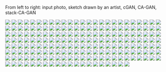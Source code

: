 From left to right: input photo, sketch drawn by an artist, cGAN, CA-GAN, stack-CA-GAN

<img src='CUFS_338/144.jpg' aligh=center>

<img src='CUFS_338/145.jpg' aligh=center>

<img src='CUFS_338/146.jpg' aligh=center>

<img src='CUFS_338/147.jpg' aligh=center>

<img src='CUFS_338/148.jpg' aligh=center>

<img src='CUFS_338/149.jpg' aligh=center>

<img src='CUFS_338/150.jpg' aligh=center>

<img src='CUFS_338/151.jpg' aligh=center>

<img src='CUFS_338/152.jpg' aligh=center>

<img src='CUFS_338/153.jpg' aligh=center>

<img src='CUFS_338/154.jpg' aligh=center>

<img src='CUFS_338/155.jpg' aligh=center>

<img src='CUFS_338/156.jpg' aligh=center>

<img src='CUFS_338/157.jpg' aligh=center>

<img src='CUFS_338/158.jpg' aligh=center>

<img src='CUFS_338/159.jpg' aligh=center>

<img src='CUFS_338/160.jpg' aligh=center>

<img src='CUFS_338/161.jpg' aligh=center>

<img src='CUFS_338/162.jpg' aligh=center>

<img src='CUFS_338/163.jpg' aligh=center>

<img src='CUFS_338/164.jpg' aligh=center>

<img src='CUFS_338/165.jpg' aligh=center>

<img src='CUFS_338/166.jpg' aligh=center>

<img src='CUFS_338/167.jpg' aligh=center>

<img src='CUFS_338/168.jpg' aligh=center>

<img src='CUFS_338/169.jpg' aligh=center>

<img src='CUFS_338/170.jpg' aligh=center>

<img src='CUFS_338/171.jpg' aligh=center>

<img src='CUFS_338/172.jpg' aligh=center>

<img src='CUFS_338/173.jpg' aligh=center>

<img src='CUFS_338/174.jpg' aligh=center>

<img src='CUFS_338/175.jpg' aligh=center>

<img src='CUFS_338/176.jpg' aligh=center>

<img src='CUFS_338/177.jpg' aligh=center>

<img src='CUFS_338/178.jpg' aligh=center>

<img src='CUFS_338/179.jpg' aligh=center>

<img src='CUFS_338/180.jpg' aligh=center>

<img src='CUFS_338/181.jpg' aligh=center>

<img src='CUFS_338/182.jpg' aligh=center>

<img src='CUFS_338/183.jpg' aligh=center>

<img src='CUFS_338/184.jpg' aligh=center>

<img src='CUFS_338/185.jpg' aligh=center>

<img src='CUFS_338/186.jpg' aligh=center>

<img src='CUFS_338/187.jpg' aligh=center>

<img src='CUFS_338/188.jpg' aligh=center>

<img src='CUFS_338/189.jpg' aligh=center>

<img src='CUFS_338/190.jpg' aligh=center>

<img src='CUFS_338/191.jpg' aligh=center>

<img src='CUFS_338/192.jpg' aligh=center>

<img src='CUFS_338/193.jpg' aligh=center>

<img src='CUFS_338/194.jpg' aligh=center>

<img src='CUFS_338/195.jpg' aligh=center>

<img src='CUFS_338/196.jpg' aligh=center>

<img src='CUFS_338/197.jpg' aligh=center>

<img src='CUFS_338/198.jpg' aligh=center>

<img src='CUFS_338/199.jpg' aligh=center>

<img src='CUFS_338/200.jpg' aligh=center>

<img src='CUFS_338/201.jpg' aligh=center>

<img src='CUFS_338/202.jpg' aligh=center>

<img src='CUFS_338/203.jpg' aligh=center>

<img src='CUFS_338/204.jpg' aligh=center>

<img src='CUFS_338/205.jpg' aligh=center>

<img src='CUFS_338/206.jpg' aligh=center>

<img src='CUFS_338/207.jpg' aligh=center>

<img src='CUFS_338/208.jpg' aligh=center>

<img src='CUFS_338/209.jpg' aligh=center>

<img src='CUFS_338/210.jpg' aligh=center>

<img src='CUFS_338/211.jpg' aligh=center>

<img src='CUFS_338/212.jpg' aligh=center>

<img src='CUFS_338/213.jpg' aligh=center>

<img src='CUFS_338/214.jpg' aligh=center>

<img src='CUFS_338/215.jpg' aligh=center>

<img src='CUFS_338/216.jpg' aligh=center>

<img src='CUFS_338/217.jpg' aligh=center>

<img src='CUFS_338/218.jpg' aligh=center>

<img src='CUFS_338/219.jpg' aligh=center>

<img src='CUFS_338/220.jpg' aligh=center>

<img src='CUFS_338/221.jpg' aligh=center>

<img src='CUFS_338/222.jpg' aligh=center>

<img src='CUFS_338/223.jpg' aligh=center>

<img src='CUFS_338/224.jpg' aligh=center>

<img src='CUFS_338/225.jpg' aligh=center>

<img src='CUFS_338/226.jpg' aligh=center>

<img src='CUFS_338/227.jpg' aligh=center>

<img src='CUFS_338/228.jpg' aligh=center>

<img src='CUFS_338/229.jpg' aligh=center>

<img src='CUFS_338/230.jpg' aligh=center>

<img src='CUFS_338/231.jpg' aligh=center>

<img src='CUFS_338/232.jpg' aligh=center>

<img src='CUFS_338/233.jpg' aligh=center>

<img src='CUFS_338/234.jpg' aligh=center>

<img src='CUFS_338/235.jpg' aligh=center>

<img src='CUFS_338/236.jpg' aligh=center>

<img src='CUFS_338/237.jpg' aligh=center>

<img src='CUFS_338/238.jpg' aligh=center>

<img src='CUFS_338/239.jpg' aligh=center>

<img src='CUFS_338/240.jpg' aligh=center>

<img src='CUFS_338/241.jpg' aligh=center>

<img src='CUFS_338/242.jpg' aligh=center>

<img src='CUFS_338/243.jpg' aligh=center>

<img src='CUFS_338/244.jpg' aligh=center>

<img src='CUFS_338/245.jpg' aligh=center>

<img src='CUFS_338/246.jpg' aligh=center>

<img src='CUFS_338/247.jpg' aligh=center>

<img src='CUFS_338/248.jpg' aligh=center>

<img src='CUFS_338/249.jpg' aligh=center>

<img src='CUFS_338/250.jpg' aligh=center>

<img src='CUFS_338/251.jpg' aligh=center>

<img src='CUFS_338/252.jpg' aligh=center>

<img src='CUFS_338/253.jpg' aligh=center>

<img src='CUFS_338/254.jpg' aligh=center>

<img src='CUFS_338/255.jpg' aligh=center>

<img src='CUFS_338/256.jpg' aligh=center>

<img src='CUFS_338/257.jpg' aligh=center>

<img src='CUFS_338/258.jpg' aligh=center>

<img src='CUFS_338/259.jpg' aligh=center>

<img src='CUFS_338/260.jpg' aligh=center>

<img src='CUFS_338/261.jpg' aligh=center>

<img src='CUFS_338/262.jpg' aligh=center>

<img src='CUFS_338/263.jpg' aligh=center>

<img src='CUFS_338/264.jpg' aligh=center>

<img src='CUFS_338/265.jpg' aligh=center>

<img src='CUFS_338/266.jpg' aligh=center>

<img src='CUFS_338/267.jpg' aligh=center>

<img src='CUFS_338/268.jpg' aligh=center>

<img src='CUFS_338/269.jpg' aligh=center>

<img src='CUFS_338/270.jpg' aligh=center>

<img src='CUFS_338/271.jpg' aligh=center>

<img src='CUFS_338/272.jpg' aligh=center>

<img src='CUFS_338/273.jpg' aligh=center>

<img src='CUFS_338/274.jpg' aligh=center>

<img src='CUFS_338/275.jpg' aligh=center>

<img src='CUFS_338/276.jpg' aligh=center>

<img src='CUFS_338/277.jpg' aligh=center>

<img src='CUFS_338/278.jpg' aligh=center>

<img src='CUFS_338/279.jpg' aligh=center>

<img src='CUFS_338/280.jpg' aligh=center>

<img src='CUFS_338/281.jpg' aligh=center>

<img src='CUFS_338/282.jpg' aligh=center>

<img src='CUFS_338/283.jpg' aligh=center>

<img src='CUFS_338/284.jpg' aligh=center>

<img src='CUFS_338/285.jpg' aligh=center>

<img src='CUFS_338/286.jpg' aligh=center>

<img src='CUFS_338/287.jpg' aligh=center>

<img src='CUFS_338/288.jpg' aligh=center>

<img src='CUFS_338/289.jpg' aligh=center>

<img src='CUFS_338/290.jpg' aligh=center>

<img src='CUFS_338/291.jpg' aligh=center>

<img src='CUFS_338/292.jpg' aligh=center>

<img src='CUFS_338/293.jpg' aligh=center>

<img src='CUFS_338/294.jpg' aligh=center>

<img src='CUFS_338/295.jpg' aligh=center>

<img src='CUFS_338/296.jpg' aligh=center>

<img src='CUFS_338/297.jpg' aligh=center>

<img src='CUFS_338/298.jpg' aligh=center>

<img src='CUFS_338/299.jpg' aligh=center>

<img src='CUFS_338/300.jpg' aligh=center>

<img src='CUFS_338/301.jpg' aligh=center>

<img src='CUFS_338/302.jpg' aligh=center>

<img src='CUFS_338/303.jpg' aligh=center>

<img src='CUFS_338/304.jpg' aligh=center>

<img src='CUFS_338/305.jpg' aligh=center>

<img src='CUFS_338/306.jpg' aligh=center>

<img src='CUFS_338/307.jpg' aligh=center>

<img src='CUFS_338/308.jpg' aligh=center>

<img src='CUFS_338/309.jpg' aligh=center>

<img src='CUFS_338/310.jpg' aligh=center>

<img src='CUFS_338/311.jpg' aligh=center>

<img src='CUFS_338/312.jpg' aligh=center>

<img src='CUFS_338/313.jpg' aligh=center>

<img src='CUFS_338/314.jpg' aligh=center>

<img src='CUFS_338/315.jpg' aligh=center>

<img src='CUFS_338/316.jpg' aligh=center>

<img src='CUFS_338/317.jpg' aligh=center>

<img src='CUFS_338/318.jpg' aligh=center>

<img src='CUFS_338/319.jpg' aligh=center>

<img src='CUFS_338/320.jpg' aligh=center>

<img src='CUFS_338/321.jpg' aligh=center>

<img src='CUFS_338/322.jpg' aligh=center>

<img src='CUFS_338/323.jpg' aligh=center>

<img src='CUFS_338/324.jpg' aligh=center>

<img src='CUFS_338/325.jpg' aligh=center>

<img src='CUFS_338/326.jpg' aligh=center>

<img src='CUFS_338/327.jpg' aligh=center>

<img src='CUFS_338/328.jpg' aligh=center>

<img src='CUFS_338/329.jpg' aligh=center>

<img src='CUFS_338/330.jpg' aligh=center>

<img src='CUFS_338/331.jpg' aligh=center>

<img src='CUFS_338/332.jpg' aligh=center>

<img src='CUFS_338/333.jpg' aligh=center>

<img src='CUFS_338/334.jpg' aligh=center>

<img src='CUFS_338/335.jpg' aligh=center>

<img src='CUFS_338/336.jpg' aligh=center>

<img src='CUFS_338/337.jpg' aligh=center>

<img src='CUFS_338/338.jpg' aligh=center>

